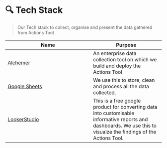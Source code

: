 # 🔍 Tech Stack

> Our Tech stack to collect, organise and present the data gathered from Actions Tool

<table><thead><tr><th width="259">Name</th><th>Purpose</th></tr></thead><tbody><tr><td><a href="https://www.alchemer.com/">Alchemer</a></td><td>An enterprise data collection tool on which we build and deploy the Actions Tool</td></tr><tr><td><a href="https://docs.google.com/spreadsheets/create">Google Sheets</a></td><td>We use this to store, clean and process all the data collected.</td></tr><tr><td><a href="https://lookerstudio.google.com/">LookerStudio</a></td><td>This is a free google product for converting data into customisable informative reports and dashboards. We use this to visualze the findings of the Actions Tool.</td></tr></tbody></table>
